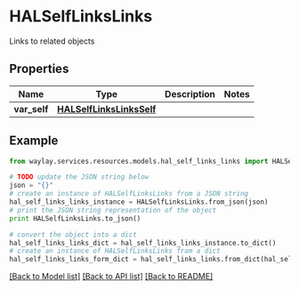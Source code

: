 # HALSelfLinksLinks

Links to related objects

## Properties

Name | Type | Description | Notes
------------ | ------------- | ------------- | -------------
**var_self** | [**HALSelfLinksLinksSelf**](HALSelfLinksLinksSelf.md) |  | 

## Example

```python
from waylay.services.resources.models.hal_self_links_links import HALSelfLinksLinks

# TODO update the JSON string below
json = "{}"
# create an instance of HALSelfLinksLinks from a JSON string
hal_self_links_links_instance = HALSelfLinksLinks.from_json(json)
# print the JSON string representation of the object
print HALSelfLinksLinks.to_json()

# convert the object into a dict
hal_self_links_links_dict = hal_self_links_links_instance.to_dict()
# create an instance of HALSelfLinksLinks from a dict
hal_self_links_links_form_dict = hal_self_links_links.from_dict(hal_self_links_links_dict)
```
[[Back to Model list]](../README.md#documentation-for-models) [[Back to API list]](../README.md#documentation-for-api-endpoints) [[Back to README]](../README.md)


